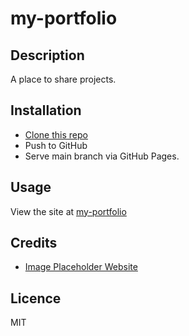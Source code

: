# my-portfolio

## Description
A place to share projects.

## Installation
- [Clone this repo](https://github.com/brhestir/horiseon.git)
- Push to GitHub
- Serve main branch via GitHub Pages.

## Usage
View the site at [my-portfolio](https://brhestir.github.io/my-portfolio/)

## Credits
- [Image Placeholder Website](https://placeholder.com/)

## Licence
MIT